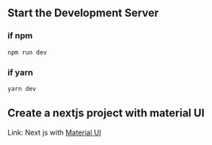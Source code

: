 ## Start the Development Server

### if npm
```npm run dev```

### if yarn
```yarn dev```

## Create a nextjs project with material UI
Link: Next js with [ Material UI ](https://github.com/mui-org/material-ui/tree/master/examples/nextjs)
